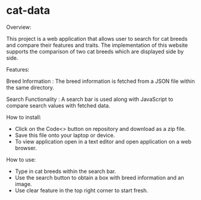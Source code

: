 # cat-data

Overview:

This project is a web application that allows user to search for cat breeds and compare their features and traits. The implementation of this website supports the comparison of two cat breeds which are displayed side by side.

Features:

Breed Information : The breed information is fetched from a JSON file within the same directory.

Search Functionality : A search bar is used along with JavaScript to compare search values with fetched data.

How to install:

- Click on the Code<> button on repository and download as a zip file.
- Save this file onto your laptop or device.
- To view application open in a text editor and open application on a web browser.

How to use:

- Type in cat breeds within the search bar.
- Use the search button to obtain a box with breed information and an image.
- Use clear feature in the top right corner to start fresh.
